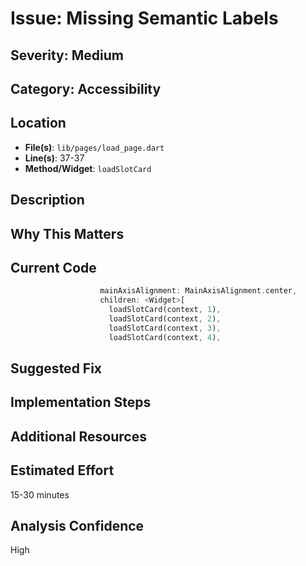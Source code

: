 # Issue: Missing Semantic Labels

## Severity: Medium

## Category: Accessibility

## Location
- **File(s)**: `lib/pages/load_page.dart`
- **Line(s)**: 37-37
- **Method/Widget**: `loadSlotCard`

## Description


## Why This Matters


## Current Code
```dart
                    mainAxisAlignment: MainAxisAlignment.center,
                    children: <Widget>[
                      loadSlotCard(context, 1),                 
                      loadSlotCard(context, 2),
                      loadSlotCard(context, 3),
                      loadSlotCard(context, 4),
```

## Suggested Fix


## Implementation Steps


## Additional Resources


## Estimated Effort
15-30 minutes

## Analysis Confidence
High

